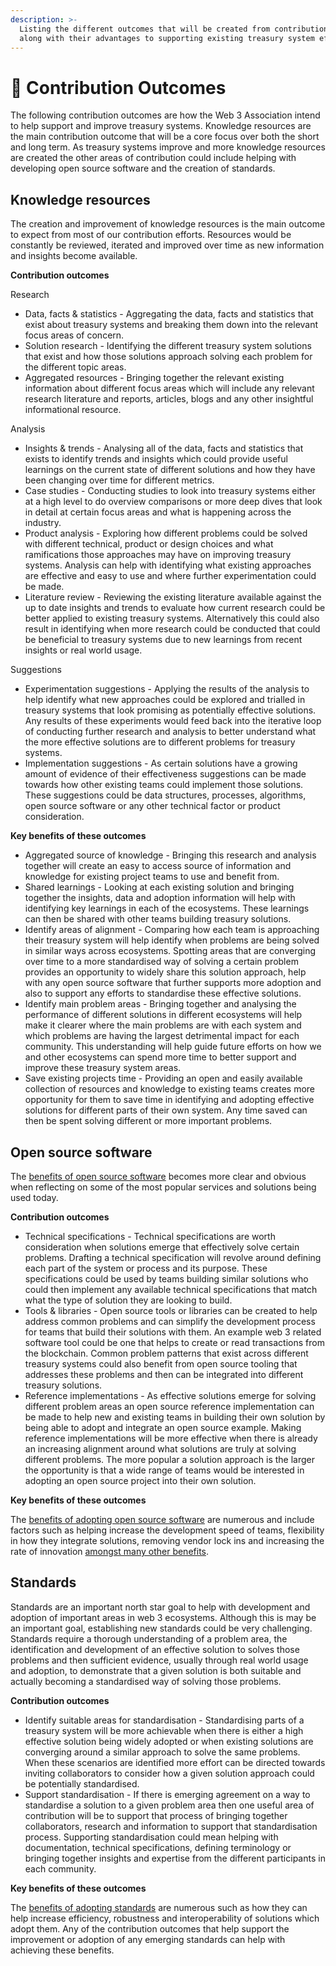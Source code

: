 ```yaml
---
description: >-
  Listing the different outcomes that will be created from contribution efforts
  along with their advantages to supporting existing treasury system efforts
---
```


# 🤲 Contribution Outcomes

The following contribution outcomes are how the Web 3 Association intend to help support and improve treasury systems. Knowledge resources are the main contribution outcome that will be a core focus over both the short and long term. As treasury systems improve and more knowledge resources are created the other areas of contribution could include helping with developing open source software and the creation of standards.



## **Knowledge resources**

The creation and improvement of knowledge resources is the main outcome to expect from most of our contribution efforts. Resources would be constantly be reviewed, iterated and improved over time as new information and insights become available.



**Contribution outcomes**

Research

* Data, facts & statistics - Aggregating the data, facts and statistics that exist about treasury systems and breaking them down into the relevant focus areas of concern.
* Solution research - Identifying the different treasury system solutions that exist and how those solutions approach solving each problem for the different topic areas.
* Aggregated resources - Bringing together the relevant existing information about different focus areas which will include any relevant research literature and reports, articles, blogs and any other insightful informational resource.

Analysis

* Insights & trends - Analysing all of the data, facts and statistics that exists to identify trends and insights which could provide useful learnings on the current state of different solutions and how they have been changing over time for different metrics.
* Case studies - Conducting studies to look into treasury systems either at a high level to do overview comparisons or more deep dives that look in detail at certain focus areas and what is happening across the industry.
* Product analysis - Exploring how different problems could be solved with different technical, product or design choices and what ramifications those approaches may have on improving treasury systems. Analysis can help with identifying what existing approaches are effective and easy to use and where further experimentation could be made.
* Literature review - Reviewing the existing literature available against the up to date insights and trends to evaluate how current research could be better applied to existing treasury systems. Alternatively this could also result in identifying when more research could be conducted that could be beneficial to treasury systems due to new learnings from recent insights or real world usage.

Suggestions

* Experimentation suggestions - Applying the results of the analysis to help identify what new approaches could be explored and trialled in treasury systems that look promising as potentially effective solutions. Any results of these experiments would feed back into the iterative loop of conducting further research and analysis to better understand what the more effective solutions are to different problems for treasury systems.
* Implementation suggestions - As certain solutions have a growing amount of evidence of their effectiveness suggestions can be made towards how other existing teams could implement those solutions. These suggestions could be data structures, processes, algorithms, open source software or any other technical factor or product consideration.



**Key benefits of these outcomes**

* Aggregated source of knowledge - Bringing this research and analysis together will create an easy to access source of information and knowledge for existing project teams to use and benefit from.
* Shared learnings - Looking at each existing solution and bringing together the insights, data and adoption information will help with identifying key learnings in each of the ecosystems. These learnings can then be shared with other teams building treasury solutions.
* Identify areas of alignment - Comparing how each team is approaching their treasury system will help identify when problems are being solved in similar ways across ecosystems. Spotting areas that are converging over time to a more standardised way of solving a certain problem provides an opportunity to widely share this solution approach, help with any open source software that further supports more adoption and also to support any efforts to standardise these effective solutions.
* Identify main problem areas - Bringing together and analysing the performance of different solutions in different ecosystems will help make it clearer where the main problems are with each system and which problems are having the largest detrimental impact for each community. This understanding will help guide future efforts on how we and other ecosystems can spend more time to better support and improve these treasury system areas.
* Save existing projects time - Providing an open and easily available collection of resources and knowledge to existing teams creates more opportunity for them to save time in identifying and adopting effective solutions for different parts of their own system. Any time saved can then be spent solving different or more important problems.



## **Open source software**

The [benefits of open source software](https://www.notion.so/o/jOQu4b6VLDxaQsg2rVwG/s/zQLAwDu1M3Ts4d7syiK4/approach/contribution-outcomes/open-source-software-overview) becomes more clear and obvious when reflecting on some of the most popular services and solutions being used today.



**Contribution outcomes**

* Technical specifications - Technical specifications are worth consideration when solutions emerge that effectively solve certain problems. Drafting a technical specification will revolve around defining each part of the system or process and its purpose. These specifications could be used by teams building similar solutions who could then implement any available technical specifications that match what the type of solution they are looking to build.
* Tools & libraries - Open source tools or libraries can be created to help address common problems and can simplify the development process for teams that build their solutions with them. An example web 3 related software tool could be one that helps to create or read transactions from the blockchain. Common problem patterns that exist across different treasury systems could also benefit from open source tooling that addresses these problems and then can be integrated into different treasury solutions.
* Reference implementations - As effective solutions emerge for solving different problem areas an open source reference implementation can be made to help new and existing teams in building their own solution by being able to adopt and integrate an open source example. Making reference implementations will be more effective when there is already an increasing alignment around what solutions are truly at solving different problems. The more popular a solution approach is the larger the opportunity is that a wide range of teams would be interested in adopting an open source project into their own solution.



**Key benefits of these outcomes**

The [benefits of adopting open source software](open-source-software-overview.md) are numerous and include factors such as helping increase the development speed of teams, flexibility in how they integrate solutions, removing vendor lock ins and increasing the rate of innovation [amongst many other benefits](open-source-software-overview.md).

###

## **Standards**

Standards are an important north star goal to help with development and adoption of important areas in web 3 ecosystems. Although this is may be an important goal, establishing new standards could be very challenging. Standards require a thorough understanding of a problem area, the identification and development of an effective solution to solves those problems and then sufficient evidence, usually through real world usage and adoption, to demonstrate that a given solution is both suitable and actually becoming a standardised way of solving those problems.



**Contribution outcomes**

* Identify suitable areas for standardisation - Standardising parts of a treasury system will be more achievable when there is either a high effective solution being widely adopted or when existing solutions are converging around a similar approach to solve the same problems. When these scenarios are identified more effort can be directed towards inviting collaborators to consider how a given solution approach could be potentially standardised.
* Support standardisation - If there is emerging agreement on a way to standardise a solution to a given problem area then one useful area of contribution will be to support that process of bringing together collaborators, research and information to support that standardisation process. Supporting standardisation could mean helping with documentation, technical specifications, defining terminology or bringing together insights and expertise from the different participants in each community.



**Key benefits of these outcomes**

The [benefits of adopting standards](standards-overview.md) are numerous such as how they can help increase efficiency, robustness and interoperability of solutions which adopt them. Any of the contribution outcomes that help support the improvement or adoption of any emerging standards can help with achieving these benefits.
